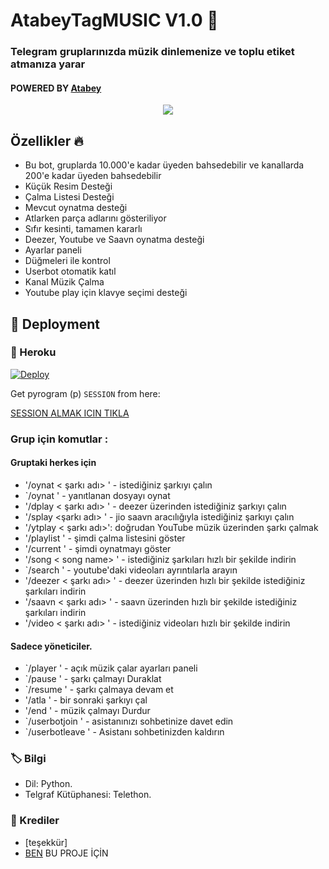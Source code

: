 <h1 align="centre">AtabeyTagMUSIC V1.0 🎵</h1>

### Telegram gruplarınızda müzik dinlemenize ve toplu etiket atmanıza yarar 
#### POWERED BY [Atabey](https://t.me/Atabey27)


<p align="center">
  <img src="https://telegra.ph/file/3e7feb30cf35ba68590d6.png">
</p>

<h2> Özellikler 🔥 </h2>

- Bu bot, gruplarda 10.000'e kadar üyeden bahsedebilir ve kanallarda 200'e kadar üyeden bahsedebilir
- Küçük Resim Desteği
- Çalma Listesi Desteği
- Mevcut oynatma desteği
- Atlarken parça adlarını gösteriliyor
- Sıfır kesinti, tamamen kararlı
- Deezer, Youtube ve Saavn oynatma desteği
- Ayarlar paneli
- Düğmeleri ile kontrol
- Userbot otomatik katıl
- Kanal Müzik Çalma
- Youtube play için klavye seçimi desteği

## 🚀 Deployment

### 💜 Heroku

[![Deploy](https://www.herokucdn.com/deploy/button.svg)](https://heroku.com/deploy?template=https://github.com/Atabey27/AtabeyTag-Music)

Get pyrogram (p)  `SESSION` from here:

[SESSION ALMAK ICIN TIKLA]([https://t.me/StringSessionGenRobot](https://replit.com/@dashezup/generate-pyrogram-session-string))


### Grup için komutlar :
#### Gruptaki herkes için

- '/oynat < şarkı adı> ' - istediğiniz şarkıyı çalın
- `/oynat <sese cevap ver> ' - yanıtlanan dosyayı oynat
- '/dplay < şarkı adı> ' - deezer üzerinden istediğiniz şarkıyı çalın
- '/splay <şarkı adı> ' - jio saavn aracılığıyla istediğiniz şarkıyı çalın
- '/ytplay < şarkı adı>': doğrudan YouTube müzik üzerinden şarkı çalmak
- '/playlist ' - şimdi çalma listesini göster
- '/current ' - şimdi oynatmayı göster
- '/song < song name> ' - istediğiniz şarkıları hızlı bir şekilde indirin
- `/search <query> ' - youtube'daki videoları ayrıntılarla arayın
- '/deezer < şarkı adı> ' - deezer üzerinden hızlı bir şekilde istediğiniz şarkıları indirin
- '/saavn < şarkı adı> ' - saavn üzerinden hızlı bir şekilde istediğiniz şarkıları indirin
- '/video < şarkı adı> ' - istediğiniz videoları hızlı bir şekilde indirin

#### Sadece yöneticiler.
- `/player ' - açık müzik çalar ayarları paneli
- `/pause ' - şarkı çalmayı Duraklat
- `/resume ' - şarkı çalmaya devam et
- '/atla ' - bir sonraki şarkıyı çal
- '/end ' - müzik çalmayı Durdur
- `/userbotjoin ' - asistanınızı sohbetinize davet edin
- `/userbotleave ' - Asistanı sohbetinizden kaldırın


### 🏷 Bilgi
- Dil: Python.
- Telgraf Kütüphanesi: Telethon.


### 🎯 Krediler
- [teşekkür]
- [BEN](https://github.com/Atabey27) BU PROJE İÇİN

